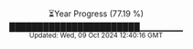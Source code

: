 <p align="center">
⏳Year Progress (77.19 %) <br>
███████████████████████▁▁▁▁▁▁▁ <br>
<sub>Updated: Wed, 09 Oct 2024 12:40:16 GMT</sub>
</p>


